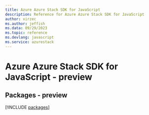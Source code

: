 ```yaml
---
title: Azure Azure Stack SDK for JavaScript
description: Reference for Azure Azure Stack SDK for JavaScript
author: xirzec
ms.author: jeffish
ms.data: 09/29/2023
ms.topic: reference
ms.devlang: javascript
ms.service: azurestack
---
```

# Azure Azure Stack SDK for JavaScript - preview
## Packages - preview
[!INCLUDE [packages](azure-stack-index.md)]